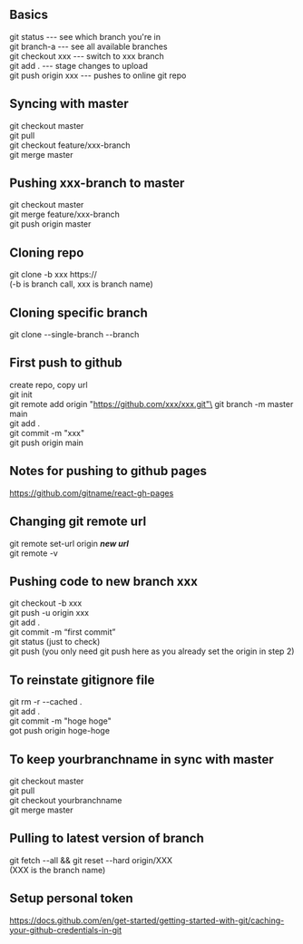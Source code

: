 ## Basics

git status --- see which branch you're in\
git branch-a --- see all available branches\
git checkout xxx --- switch to xxx branch\
git add . --- stage changes to upload\
git push origin xxx --- pushes to online git repo

## Syncing with master

git checkout master\
git pull\
git checkout feature/xxx-branch\
git merge master

## Pushing xxx-branch to master

git checkout master\
git merge feature/xxx-branch\
git push origin master

## Cloning repo

git clone -b xxx https://\
(-b is branch call, xxx is branch name)

## Cloning specific branch

git clone --single-branch --branch <branchname> <remote-repo>

## First push to github

create repo, copy url\
git init\
git remote add origin "https://github.com/xxx/xxx.git"\
git branch -m master main\
git add .\
git commit -m "xxx"\
git push origin main

## Notes for pushing to github pages

https://github.com/gitname/react-gh-pages

## Changing git remote url

git remote set-url origin **_new url_**\
git remote -v

## Pushing code to new branch xxx

git checkout -b xxx\
git push -u origin xxx\
git add .\
git commit -m “first commit”\
git status (just to check)\
git push (you only need git push here as you already set the origin in step 2)

## To reinstate gitignore file

git rm -r --cached .\
git add .\
git commit -m "hoge hoge"\
got push origin hoge-hoge

## To keep yourbranchname in sync with master

git checkout master\
git pull\
git checkout yourbranchname\
git merge master

## Pulling to latest version of branch

git fetch --all && git reset --hard origin/XXX\
(XXX is the branch name)

## Setup personal token

https://docs.github.com/en/get-started/getting-started-with-git/caching-your-github-credentials-in-git
